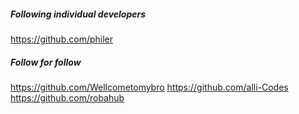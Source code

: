 ##### Following individual developers

https://github.com/philer

##### Follow for follow

https://github.com/Wellcometomybro
https://github.com/alli-Codes
https://github.com/robahub


